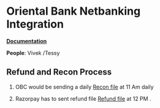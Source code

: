 # Oriental Bank Netbanking Integration

**[Documentation][docs]**

**People**: Vivek /Tessy

[docs]: https://docs.google.com/document/d/1FpNqBr8-1RZSv2S2Y58c9x2OQYFv3zSNWZFhUSu5uOw

## Refund and Recon Process

1. OBC would be sending a daily [Recon file][recon] at 11 Am daily

2. Razorpay has to sent refund file [Refund file][refund] at 12 PM .

[recon]: https://drive.google.com/file/d/16l_D3NipizU2pL6hLmomYa3AXxxC4PkO/view?usp=sharing

[refund]: https://drive.google.com/file/d/1VYhyhI7kzyNIynRt2qIy60Pgew7ss7Of/view?usp=sharing
